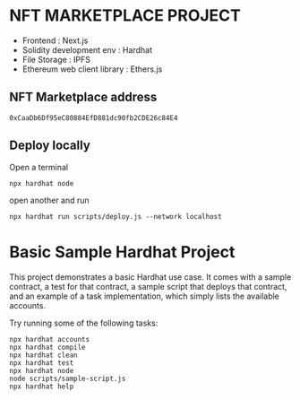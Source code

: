 # NFT MARKETPLACE PROJECT

- Frontend : Next.js
- Solidity development env : Hardhat
- File Storage : IPFS
- Ethereum web client library : Ethers.js

## NFT Marketplace address 
```
0xCaaDb6Df95eC80884EfD881dc90fb2CDE26c84E4
```

## Deploy locally

Open a terminal 
```
npx hardhat node
```
open another and run
```
npx hardhat run scripts/deploy.js --network localhost
```

# Basic Sample Hardhat Project

This project demonstrates a basic Hardhat use case. It comes with a sample contract, a test for that contract, a sample script that deploys that contract, and an example of a task implementation, which simply lists the available accounts.

Try running some of the following tasks:

```shell
npx hardhat accounts
npx hardhat compile
npx hardhat clean
npx hardhat test
npx hardhat node
node scripts/sample-script.js
npx hardhat help
```


